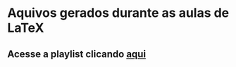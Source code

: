 # Aquivos gerados durante as aulas de LaTeX
## Acesse a playlist clicando [aqui](https://www.youtube.com/watch?v=bERRdDpvIGY&list=PLygIOHxa1mBPkOfTRZzgPEVcOdsS9Skne)